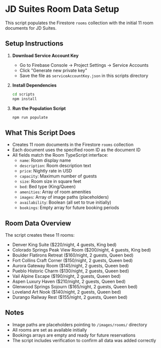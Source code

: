 
# JD Suites Room Data Setup

This script populates the Firestore `rooms` collection with the initial 11 room documents for JD Suites.

## Setup Instructions

1. **Download Service Account Key**
   - Go to Firebase Console → Project Settings → Service Accounts
   - Click "Generate new private key"
   - Save the file as `serviceAccountKey.json` in this scripts directory

2. **Install Dependencies**
   ```bash
   cd scripts
   npm install
   ```

3. **Run the Population Script**
   ```bash
   npm run populate
   ```

## What This Script Does

- Creates 11 room documents in the Firestore `rooms` collection
- Each document uses the specified room ID as the document ID
- All fields match the Room TypeScript interface:
  - `name`: Room display name
  - `description`: Room description text
  - `price`: Nightly rate in USD
  - `capacity`: Maximum number of guests
  - `size`: Room size in square feet
  - `bed`: Bed type (King/Queen)
  - `amenities`: Array of room amenities
  - `images`: Array of image paths (placeholders)
  - `availability`: Boolean (all set to true initially)
  - `bookings`: Empty array for future booking periods

## Room Data Overview

The script creates these 11 rooms:
- Denver King Suite ($220/night, 4 guests, King bed)
- Colorado Springs Peak View Room ($200/night, 4 guests, King bed)
- Boulder Flatirons Retreat ($160/night, 2 guests, Queen bed)
- Fort Collins Craft Corner ($150/night, 2 guests, Queen bed)
- Aurora Gateway Room ($145/night, 2 guests, Queen bed)
- Pueblo Historic Charm ($130/night, 2 guests, Queen bed)
- Vail Alpine Escape ($190/night, 2 guests, Queen bed)
- Aspen Luxury Haven ($210/night, 2 guests, Queen bed)
- Glenwood Springs Sojourn ($165/night, 2 guests, Queen bed)
- Loveland Art Nook ($140/night, 2 guests, Queen bed)
- Durango Railway Rest ($155/night, 2 guests, Queen bed)

## Notes

- Image paths are placeholders pointing to `/images/rooms/` directory
- All rooms are set as available initially
- Bookings arrays are empty and ready for future reservations
- The script includes verification to confirm all data was added correctly
